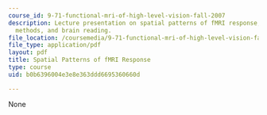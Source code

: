 ```yaml
---
course_id: 9-71-functional-mri-of-high-level-vision-fall-2007
description: Lecture presentation on spatial patterns of fMRI response, classification
  methods, and brain reading.
file_location: /coursemedia/9-71-functional-mri-of-high-level-vision-fall-2007/b0b6396004e3e8e363ddd6695360660d_lec9_pattern.pdf
file_type: application/pdf
layout: pdf
title: Spatial Patterns of fMRI Response
type: course
uid: b0b6396004e3e8e363ddd6695360660d

---
```

None